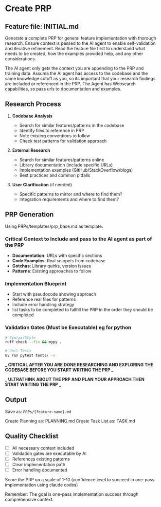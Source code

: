 # Create PRP

## Feature file: INITIAL.md

Generate a complete PRP for general feature implementation with thorough research. Ensure context is passed to the AI agent to enable self-validation and iterative refinement. Read the feature file first to understand what needs to be created, how the examples provided help, and any other considerations.

The AI agent only gets the context you are appending to the PRP and training data. Assuma the AI agent has access to the codebase and the same knowledge cutoff as you, so its important that your research findings are included or referenced in the PRP. The Agent has Websearch capabilities, so pass urls to documentation and examples.

## Research Process

1. **Codebase Analysis**

    - Search for similar features/patterns in the codebase
    - Identify files to reference in PRP
    - Note existing conventions to follow
    - Check test patterns for validation approach

2. **External Research**

    - Search for similar features/patterns online
    - Library documentation (include specific URLs)
    - Implementation examples (GitHub/StackOverflow/blogs)
    - Best practices and common pitfalls

3. **User Clarification** (if needed)
    - Specific patterns to mirror and where to find them?
    - Integration requirements and where to find them?

## PRP Generation

Using PRPs/templates/prp_base.md as template:

### Critical Context to Include and pass to the AI agent as part of the PRP

-   **Documentation**: URLs with specific sections
-   **Code Examples**: Real snippets from codebase
-   **Gotchas**: Library quirks, version issues
-   **Patterns**: Existing approaches to follow

### Implementation Blueprint

-   Start with pseudocode showing approach
-   Reference real files for patterns
-   Include error handling strategy
-   list tasks to be completed to fullfill the PRP in the order they should be completed

### Validation Gates (Must be Executable) eg for python

```bash
# Syntax/Style
ruff check --fix && mypy .

# Unit Tests
uv run pytest tests/ -v

```

**_ CRITICAL AFTER YOU ARE DONE RESEARCHING AND EXPLORING THE CODEBASE BEFORE YOU START WRITING THE PRP _**

**_ ULTRATHINK ABOUT THE PRP AND PLAN YOUR APPROACH THEN START WRITING THE PRP _**

## Output

Save as: `PRPs/{feature-name}.md`

Create Planning as: PLANNING.md
Create Task List as: TASK.md

## Quality Checklist

-   [ ] All necessary context included
-   [ ] Validation gates are executable by AI
-   [ ] References existing patterns
-   [ ] Clear implementation path
-   [ ] Error handling documented

Score the PRP on a scale of 1-10 (confidence level to succeed in one-pass implementation using claude codes)

Remember: The goal is one-pass implementation success through comprehensive context.
